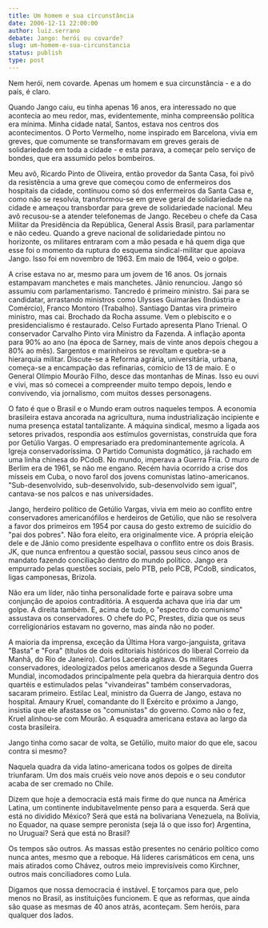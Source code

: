 ```yaml
---
title: Um homem e sua circunstância
date: 2006-12-11 22:00:00
author: luiz.serrano
debate: Jango: herói ou covarde?
slug: um-homem-e-sua-circunstancia
status: publish 
type: post
---
```


Nem herói, nem covarde. Apenas um homem e sua circunstância - e a do país, é claro.   

  

Quando Jango caiu, eu tinha apenas 16 anos, era interessado no que acontecia ao meu redor, mas, evidentemente, minha compreensão política era mínima. Minha cidade natal, Santos, estava nos centros dos acontecimentos. O Porto Vermelho, nome inspirado em Barcelona, vivia em greves, que comumente se transformavam em greves gerais de solidariedade em toda a cidade - e esta parava, a começar pelo serviço de bondes, que era assumido pelos bombeiros.   

  

Meu avô, Ricardo Pinto de Oliveira, então provedor da Santa Casa, foi pivô da resistência a uma greve que começou como de enfermeiros dos hospitais da cidade, continuou como só dos enfermeiros da Santa Casa e, como não se resolvia, transformou-se em greve geral de solidariedade na cidade e ameaçou transbordar para greve de solidariedade nacional. Meu avô recusou-se a atender telefonemas de Jango. Recebeu o chefe da Casa Militar da Presidência da República, General Assis Brasil, para parlamentar e não cedeu. Quando a greve nacional de solidariedade pintou no horizonte, os militares entraram com a mão pesada e há quem diga que esse foi o momento da ruptura do esquema sindical-militar que apoiava Jango. Isso foi em novembro de 1963. Em maio de 1964, veio o golpe.   

  

A crise estava no ar, mesmo para um jovem de 16 anos. Os jornais estampavam manchetes e mais manchetes. Jânio renunciou. Jango só assumiu com parlamentarismo. Tancredo é primeiro ministro. Sai para se candidatar, arrastando ministros como Ulysses Guimarães (Indústria e Comércio), Franco Montoro (Trabalho). Santiago Dantas vira primeiro ministro, mas cai. Brochado da Rocha assume. Vem o plebiscito e o presidencialismo é restaurado. Celso Furtado apresenta Plano Trienal. O conservador Carvalho Pinto vira Ministro da Fazenda. A inflação aponta para 90% ao ano (na época de Sarney, mais de vinte anos depois chegou a 80% ao mês). Sargentos e marinheiros se revoltam e quebra-se a hierarquia militar. Discute-se a Reforma agrária, universitária, urbana, começa-se a encampação das refinarias, comício de 13 de maio. E o General Olímpio Mourão Filho, desce das montanhas de Minas. Isso eu ouvi e vivi, mas só comecei a compreender muito tempo depois, lendo e convivendo, via jornalismo, com muitos desses personagens.  

  

O fato é que o Brasil e o Mundo eram outros naqueles tempos. A economia brasileira estava ancorada na agricultura, numa industrialização incipiente e numa presença estatal tantalizante. A máquina sindical, mesmo a ligada aos setores privados, respondia aos estímulos governistas, construída que fora por Getúlio Vargas. O empresariado era predominantemente agrícola. A Igreja conservadoríssima. O Partido Comunista dogmático, já rachado em uma linha chinesa do PCdoB. No mundo, imperava a Guerra Fria. O muro de Berlim era de 1961, se não me engano. Recém havia ocorrido a crise dos mísseis em Cuba, o novo farol dos jovens comunistas latino-americanos. "Sub-desenvolvido, sub-desenvolvido, sub-desenvolvido sem igual", cantava-se nos palcos e nas universidades.   

  

Jango, herdeiro político de Getúlio Vargas, vivia em meio ao conflito entre conservadores americanófilos e herdeiros de Getúlio, que não se resolvera a favor dos primeiros em 1954 por causa do gesto extremo de suicídio do "pai dos pobres". Não fora eleito, era originalmente vice. A própria eleição dele e de Jânio como presidente espelhava o conflito entre os dois Brasis. JK, que nunca enfrentou a questão social, passou seus cinco anos de mandato fazendo conciliação dentro do mundo político. Jango era empurrado pelas questões sociais, pelo PTB, pelo PCB, PCdoB, sindicatos, ligas camponesas, Brizola.  

Não era um líder, não tinha personalidade forte e pairava sobre uma conjunção de apoios contraditória. A esquerda achava que iria dar um golpe. A direita também. E, acima de tudo, o "espectro do comunismo" assustava os conservadores. O chefe do PC, Prestes, dizia que os seus correligionários estavam no governo, mas ainda não no poder.   

  

A maioria da imprensa, exceção da Última Hora vargo-janguista, gritava "Basta" e "Fora" (títulos de dois editoriais históricos do liberal Correio da Manhã, do Rio de Janeiro). Carlos Lacerda agitava. Os militares conservadores, ideologizados pelos americanos desde a Segunda Guerra Mundial, incomodados principalmente pela quebra da hierarquia dentro dos quartéis e estimulados pelas "vivandeiras" também conservadoras, sacaram primeiro. Estilac Leal, ministro da Guerra de Jango, estava no hospital. Amaury Kruel, comandante do II Exército e próximo a Jango, insistia que ele afastasse os "comunistas" do governo. Como não o fez, Kruel alinhou-se com Mourão. A esquadra americana estava ao largo da costa brasileira.   

  

Jango tinha como sacar de volta, se Getúlio, muito maior do que ele, sacou contra si mesmo?   

  

Naquela quadra da vida latino-americana todos os golpes de direita triunfaram. Um dos mais cruéis veio nove anos depois e o seu condutor acaba de ser cremado no Chile.   

  

Dizem que hoje a democracia está mais firme do que nunca na América Latina, um continente indubitavelmente penso para a esquerda. Será que está no dividido México? Será que está na bolivariana Venezuela, na Bolívia, no Equador, na quase sempre peronista (seja lá o que isso for) Argentina, no Uruguai? Será que está no Brasil?  

  

Os tempos são outros. As massas estão presentes no cenário político como nunca antes, mesmo que a reboque. Há líderes carismáticos em cena, uns mais atirados como Chávez, outros meio imprevisíveis como Kirchner, outros mais conciliadores como Lula.   

  

Digamos que nossa democracia é instável. E torçamos para que, pelo menos no Brasil, as instituições funcionem. E que as reformas, que ainda são quase as mesmas de 40 anos atrás, aconteçam. Sem heróis, para qualquer dos lados.
